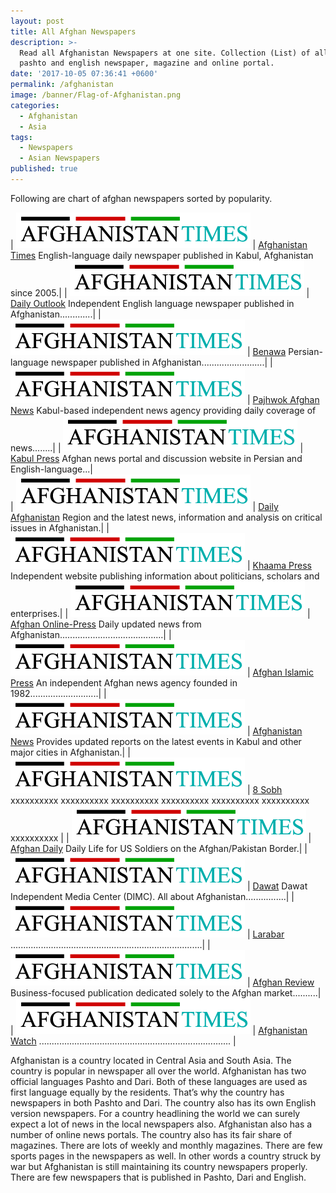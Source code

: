 ```yaml
---
layout: post
title: All Afghan Newspapers
description: >-
  Read all Afghanistan Newspapers at one site. Collection (List) of all afghan
  pashto and english newspaper, magazine and online portal.
date: '2017-10-05 07:36:41 +0600'
permalink: /afghanistan
image: /banner/Flag-of-Afghanistan.png
categories:
  - Afghanistan
  - Asia
tags:
  - Newspapers
  - Asian Newspapers
published: true
---
```

Following are chart of afghan newspapers sorted by popularity.

| <a href="http://www.afghanistantimes.af/" target="_blank" rel="nofollow"><img src="/img/aftimesnewlogo.png"></a> | <a href="http://www.afghanistantimes.af/" target="_blank" rel="nofollow">Afghanistan Times</a>
English-language daily newspaper published in Kabul, Afghanistan since 2005.|
| <a href="http://www.outlookafghanistan.net/" target="_blank" rel="nofollow"><img src="/img/aftimesnewlogo.png"></a> | <a rel="nofollow" target="_blank" href="http://www.outlookafghanistan.net/">Daily Outlook</a>
Independent English language newspaper published in Afghanistan.............|
| <a href="http://www.benawa.com/" target="_blank" rel="nofollow"><img src="/img/aftimesnewlogo.png"></a> | <a rel="nofollow" target="_blank" href="http://www.benawa.com/">Benawa</a>
Persian-language newspaper published in Afghanistan.........................|
| <a href="http://www.pajhwok.com/" target="_blank" rel="nofollow"><img src="/img/aftimesnewlogo.png"></a> | <a rel="nofollow" target="_blank" href="http://www.pajhwok.com/">Pajhwok Afghan News</a> 
Kabul-based independent news agency providing daily coverage of news........|
| <a href="http://www.kabulpress.org/" target="_blank" rel="nofollow"><img src="/img/aftimesnewlogo.png"></a> | <a rel="nofollow" target="_blank" href="http://www.kabulpress.org/">Kabul Press</a>
Afghan news portal and discussion website in Persian and English-language...|     				
| <a href="" target="_blank" rel="nofollow"><img src="/img/aftimesnewlogo.png"></a> | <a rel="nofollow" target="_blank" href="http://www.dailyafghanistan.com/">Daily Afghanistan</a>
Region and the latest news, information and analysis on critical issues in Afghanistan.|
| <a href="" target="_blank" rel="nofollow"><img src="/img/aftimesnewlogo.png"></a> | <a rel="nofollow" target="_blank" href="http://www.khaama.com/">Khaama Press</a>
Independent website publishing information about politicians, scholars and enterprises.|
| <a href="" target="_blank" rel="nofollow"><img src="/img/aftimesnewlogo.png"></a> | <a rel="nofollow" target="_blank" href="http://www.aopnews.com/">Afghan Online-Press</a> 
Daily updated news from Afghanistan.........................................|
| <a href="" target="_blank" rel="nofollow"><img src="/img/aftimesnewlogo.png"></a> | <a rel="nofollow" target="_blank" href="http://www.afghanislamicpress.com/">Afghan Islamic Press</a> 
An independent Afghan news agency founded in 1982...........................|
| <a href="" target="_blank" rel="nofollow"><img src="/img/aftimesnewlogo.png"></a> | <a rel="nofollow" target="_blank" href="http://www.afghanistannews.net/">Afghanistan News</a> 
Provides updated reports on the latest events in Kabul and other major cities in Afghanistan.|
| <a href="" target="_blank" rel="nofollow"><img src="/img/aftimesnewlogo.png"></a> | <a rel="nofollow" target="_blank" href="http://8am.af/">8 Sobh</a>
xxxxxxxxxx xxxxxxxxxx xxxxxxxxxx xxxxxxxxxx xxxxxxxxxx xxxxxxxxxx xxxxxxxxxx |
| <a href="" target="_blank" rel="nofollow"><img src="/img/aftimesnewlogo.png"></a> | <a rel="nofollow" target="_blank" href="http://wn.com/afghan_daily">Afghan Daily</a>
Daily Life for US Soldiers on the Afghan/Pakistan Border.|
| <a href="" target="_blank" rel="nofollow"><img src="/img/aftimesnewlogo.png"></a> | <a rel="nofollow" target="_blank" href="">Dawat</a>
Dawat Independent Media Center (DIMC). All about Afghanistan................|
| <a href="" target="_blank" rel="nofollow"><img src="/img/aftimesnewlogo.png"></a> | <a rel="nofollow" target="_blank" href="http://www.larawbar.net/">Larabar</a>
............................................................................|
| <a href="" target="_blank" rel="nofollow"><img src="/img/aftimesnewlogo.png"></a> | <a rel="nofollow" target="_blank" href="http://afghan-review.com/">Afghan Review</a>
Business-focused publication dedicated solely to the Afghan market..........|
| <a href="" target="_blank" rel="nofollow"><img src="/img/aftimesnewlogo.png"></a> | <a rel="nofollow" target="_blank" href="http://www.watchafghanistan.org/" rel="nofollow" target="_blank">Afghanistan Watch</a> ............................................................................ |

Afghanistan is a country located in Central Asia and South Asia. The country is popular in newspaper all over the world. Afghanistan has two official languages Pashto and Dari. Both of these languages are used as first language equally by the residents. That’s why the country has newspapers in both Pashto and Dari. The country also has its own English version newspapers. For a country headlining the world we can surely expect a lot of news in the local newspapers also. Afghanistan also has a number of online news portals. The country also has its fair share of magazines. There are lots of weekly and monthly magazines. There are few sports pages in the newspapers as well. In other words a country struck by war but Afghanistan is still maintaining its country newspapers properly. There are few newspapers that is published in Pashto, Dari and English.